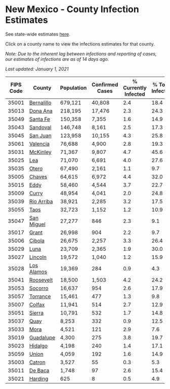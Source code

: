 # New Mexico - County Infection Estimates

See state-wide estimates [here](/infections/us-nm).

Click on a county name to view the infections estimates for that county.

*Note: Due to the inherent lag between infections and reporting of cases, our estimates of infections are as of 14 days ago.*

*Last updated: January 1, 2021*

|   FIPS Code |                   County |   Population |   Confirmed Cases |   % Currently Infected |   % Total Infected |
|-------------|--------------------------|--------------|-------------------|------------------------|--------------------|
|       35001 | [Bernalillo](bernalillo) |      679,121 |            40,808 |                    2.4 |               18.4 |
|       35013 |     [Dona Ana](dona-ana) |      218,195 |            17,476 |                    2.3 |               24.3 |
|       35049 |     [Santa Fe](santa-fe) |      150,358 |             7,355 |                    1.6 |               14.9 |
|       35043 |     [Sandoval](sandoval) |      146,748 |             8,161 |                    2.5 |               17.3 |
|       35045 |     [San Juan](san-juan) |      123,958 |            10,155 |                    4.3 |               25.8 |
|       35061 |     [Valencia](valencia) |       76,688 |             4,900 |                    2.8 |               19.3 |
|       35031 |     [McKinley](mckinley) |       71,367 |             9,807 |                    4.7 |               45.6 |
|       35025 |               [Lea](lea) |       71,070 |             6,691 |                    4.0 |               27.6 |
|       35035 |           [Otero](otero) |       67,490 |             2,161 |                    1.1 |                9.7 |
|       35005 |         [Chaves](chaves) |       64,615 |             6,972 |                    4.4 |               32.0 |
|       35015 |             [Eddy](eddy) |       58,460 |             4,544 |                    3.7 |               22.7 |
|       35009 |           [Curry](curry) |       48,954 |             4,041 |                    2.0 |               24.8 |
|       35039 | [Rio Arriba](rio-arriba) |       38,921 |             2,285 |                    3.2 |               17.5 |
|       35055 |             [Taos](taos) |       32,723 |             1,152 |                    1.2 |               10.9 |
|       35047 | [San Miguel](san-miguel) |       27,277 |               846 |                    2.3 |                9.1 |
|       35017 |           [Grant](grant) |       26,998 |               904 |                    2.2 |                9.7 |
|       35006 |         [Cibola](cibola) |       26,675 |             2,257 |                    3.3 |               26.4 |
|       35029 |             [Luna](luna) |       23,709 |             2,365 |                    1.9 |               30.0 |
|       35027 |       [Lincoln](lincoln) |       19,572 |             1,040 |                    1.2 |               15.9 |
|       35028 | [Los Alamos](los-alamos) |       19,369 |               284 |                    0.9 |                4.3 |
|       35041 |   [Roosevelt](roosevelt) |       18,500 |             1,503 |                    4.2 |               24.2 |
|       35053 |       [Socorro](socorro) |       16,637 |               954 |                    2.6 |               17.9 |
|       35057 |     [Torrance](torrance) |       15,461 |               477 |                    1.3 |                9.8 |
|       35007 |         [Colfax](colfax) |       11,941 |               514 |                    2.7 |               12.9 |
|       35051 |         [Sierra](sierra) |       10,791 |               532 |                    1.7 |               14.8 |
|       35037 |             [Quay](quay) |        8,253 |               332 |                    0.9 |               12.5 |
|       35033 |             [Mora](mora) |        4,521 |               121 |                    2.9 |                7.6 |
|       35019 |   [Guadalupe](guadalupe) |        4,300 |               275 |                    3.8 |               19.7 |
|       35023 |       [Hidalgo](hidalgo) |        4,198 |               240 |                    1.4 |               17.1 |
|       35059 |           [Union](union) |        4,059 |               192 |                    1.6 |               14.9 |
|       35003 |         [Catron](catron) |        3,527 |                55 |                    0.3 |                5.3 |
|       35011 |       [De Baca](de-baca) |        1,748 |                97 |                    2.6 |               15.4 |
|       35021 |       [Harding](harding) |          625 |                 8 |                    0.5 |                4.9 |